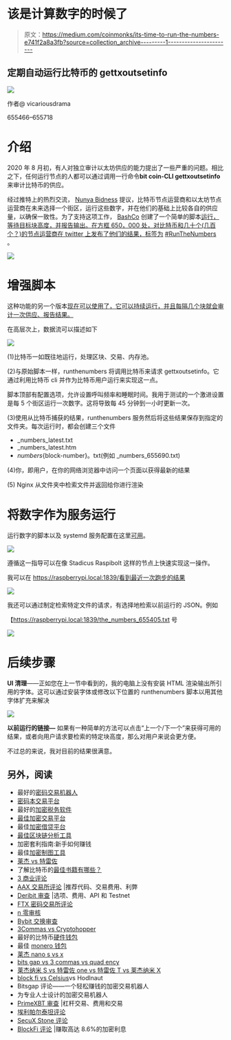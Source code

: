 # 该是计算数字的时候了

> 原文：<https://medium.com/coinmonks/its-time-to-run-the-numbers-e741f2a8a3fb?source=collection_archive---------1----------------------->

## 定期自动运行比特币的 gettxoutsetinfo

![](img/040ddf642a9164df4c80460597eb8238.png)

作者@ vicariousdrama

655466–655718

# 介绍

2020 年 8 月初，有人对独立审计以太坊供应的能力提出了一些严重的问题。相比之下，任何运行节点的人都可以通过调用一行命令**bit coin-CLI gettxoutsetinfo**来审计比特币的供应。

经过推特上的热烈交流， [Nunya Bidness](https://twitter.com/bennd77) 提议，比特币节点运营商和以太坊节点运营商在未来选择一个街区，运行这些数字，并在他们的基础上比较各自的供应量，以确保一致性。为了支持这项工作， [BashCo](https://twitter.com/bashco_) 创建了一个简单的脚本[运行，等待目标块高度，并报告输出。在方框 650，000 处，对比特币和几十个(几百个？)的节点运营商在 twitter 上发布了他们的结果，标签为](https://github.com/BashCo/RunTheNumbers) [#RunTheNumbers](https://twitter.com/search?q=%23RunTheNumbers&src=typed_query) 。

![](img/ff7c1dd3744f568be24b1fab0d8b127f.png)

# 增强脚本

这种功能的另一个版本[现在可以使用了，它可以持续运行，并且每隔几个块就会审计一次供应、报告结果。](https://github.com/lucasmoten/runthenumbers)

在高层次上，数据流可以描述如下

![](img/3ea9aa639dea1cc4c97cc0f835117061.png)

(1)比特币一如既往地运行，处理区块、交易、内存池。

(2)与原始脚本一样，runthenumbers 将调用比特币来请求 gettxoutsetinfo。它通过利用比特币 cli 并作为比特币用户运行来实现这一点。

脚本顶部有配置选项，允许设置呼叫频率和睡眠时间。我用于测试的一个激进设置是每 5 个街区运行一次数字。这将导致每 45 分钟到一小时更新一次。

(3)使用从比特币捕获的结果，runthenumbers 服务然后将这些结果保存到指定的文件夹。每次运行时，都会创建三个文件

*   _numbers_latest.txt
*   _numbers_latest.htm
*   _numbers_{block-number}。txt(例如 _numbers_655690.txt)

(4)你，即用户，在你的网络浏览器中访问一个页面以获得最新的结果

(5) Nginx 从文件夹中检索文件并返回给你进行渲染

# 将数字作为服务运行

运行数字的脚本以及 systemd 服务配置在这里[可用](https://github.com/lucasmoten/runthenumbers)。

![](img/ac1776a88340ce857d30b69f861668bc.png)

遵循这一指导可以在像 Stadicus Raspibolt 这样的节点上快速实现这一操作。

我可以在 https://raspberrypi.local:1839/看到最近一次跑步的结果

![](img/c1b2e01baf1043fe87c213a8cc0a50c5.png)

我还可以通过制定检索特定文件的请求，有选择地检索以前运行的 JSON。例如

【https://raspberrypi.local:1839/the_numbers_655405.txt 号

![](img/d5facd3871f78902e3e47f2f659f6283.png)

# 后续步骤

**UI 清理**——正如您在上一节中看到的，我的电脑上没有安装 HTML 渲染输出所引用的字体。这可以通过安装字体或修改以下位置的 runthenumbers 脚本以用其他字体扩充来解决

![](img/a636c8e6348c7b899f8b3abfb38a8fc3.png)

**以前运行的链接—** 如果有一种简单的方法可以点击“上一个/下一个”来获得可用的结果，或者向用户请求要检索的特定块高度，那么对用户来说会更方便。

不过总的来说，我对目前的结果很满意。

## 另外，阅读

*   最好的[密码交易机器人](/coinmonks/crypto-trading-bot-c2ffce8acb2a)
*   [密码本交易平台](/coinmonks/top-10-crypto-copy-trading-platforms-for-beginners-d0c37c7d698c)
*   最好的[加密税务软件](/coinmonks/best-crypto-tax-tool-for-my-money-72d4b430816b)
*   [最佳加密交易平台](/coinmonks/the-best-crypto-trading-platforms-in-2020-the-definitive-guide-updated-c72f8b874555)
*   最佳[加密借贷平台](/coinmonks/top-5-crypto-lending-platforms-in-2020-that-you-need-to-know-a1b675cec3fa)
*   [最佳区块链分析工具](https://bitquery.io/blog/best-blockchain-analysis-tools-and-software)
*   加密套利指南:新手如何赚钱
*   最佳[加密制图工具](/coinmonks/what-are-the-best-charting-platforms-for-cryptocurrency-trading-85aade584d80)
*   [莱杰 vs 特雷佐](/coinmonks/ledger-vs-trezor-best-hardware-wallet-to-secure-cryptocurrency-22c7a3fd391e)
*   了解比特币的[最佳书籍有哪些？](/coinmonks/what-are-the-best-books-to-learn-bitcoin-409aeb9aff4b)
*   [3 商业评论](/coinmonks/3commas-review-an-excellent-crypto-trading-bot-2020-1313a58bec92)
*   [AAX 交易所评论](/coinmonks/aax-exchange-review-2021-67c5ea09330c) |推荐代码、交易费用、利弊
*   [Deribit 审查](/coinmonks/deribit-review-options-fees-apis-and-testnet-2ca16c4bbdb2) |选项、费用、API 和 Testnet
*   [FTX 密码交易所评论](/coinmonks/ftx-crypto-exchange-review-53664ac1198f)
*   [n 零审核](/coinmonks/ngrave-zero-review-c465cf8307fc)
*   [Bybit 交换审查](/coinmonks/bybit-exchange-review-dbd570019b71)
*   [3Commas vs Cryptohopper](/coinmonks/cryptohopper-vs-3commas-vs-shrimpy-a2c16095b8fe)
*   最好的比特币[硬件钱包](/coinmonks/the-best-cryptocurrency-hardware-wallets-of-2020-e28b1c124069?source=friends_link&sk=324dd9ff8556ab578d71e7ad7658ad7c)
*   最佳 [monero 钱包](https://blog.coincodecap.com/best-monero-wallets)
*   [莱杰 nano s vs x](https://blog.coincodecap.com/ledger-nano-s-vs-x)
*   [bits gap vs 3 commas vs quad ency](https://blog.coincodecap.com/bitsgap-3commas-quadency)
*   [莱杰纳米 S vs 特雷佐 one vs 特雷佐 T vs 莱杰纳米 X](https://blog.coincodecap.com/ledger-nano-s-vs-trezor-one-ledger-nano-x-trezor-t)
*   [block fi vs Celsius](/coinmonks/blockfi-vs-celsius-vs-hodlnaut-8a1cc8c26630)vs Hodlnaut
*   Bitsgap 评论——一个轻松赚钱的加密交易机器人
*   为专业人士设计的加密交易机器人
*   [PrimeXBT 审查](/coinmonks/primexbt-review-88e0815be858) |杠杆交易、费用和交易
*   [埃利帕尔泰坦评论](/coinmonks/ellipal-titan-review-85e9071dd029)
*   [SecuX Stone 评论](https://blog.coincodecap.com/secux-stone-hardware-wallet-review)
*   [BlockFi 评论](/coinmonks/blockfi-review-53096053c097) |赚取高达 8.6%的加密利息